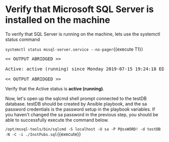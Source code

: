 # Verify that Microsoft SQL Server is installed on the machine

To verify that SQL Server is running on the machine, lets use the systemctl status command

`systemctl status mssql-server.service --no-pager`{{execute T1}}

<pre class="file">
<< OUTPUT ABRIDGED >>

Active: active (running) since Monday 2019-07-15 19:24:18 EDT; 3h 59min left

<< OUTPUT ABRIDGED >>
</pre>

Verify that the Active status is __active (running)__.

Now, let's open up the sqlcmd shell prompt connected to the testDB database. testDB should be created by Ansible playbook, and the sa password credentials is the password setup in the playbook variables. If you haven't changed the sa password in the previous step, you should be able to successfully execute the command below. 

`/opt/mssql-tools/bin/sqlcmd -S localhost -U sa -P P@ssWORD! -d testDB -N -C -i ./InstPubs.sql`{{execute}}
